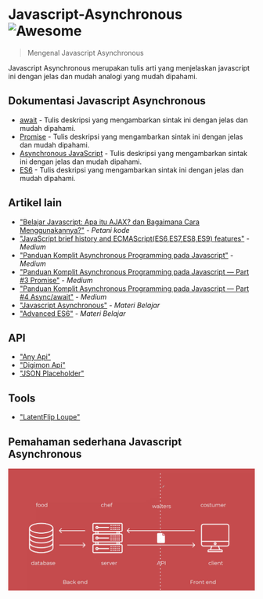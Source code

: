 # Javascript-Asynchronous ![Awesome](https://cdn.rawgit.com/sindresorhus/awesome/d7305f38d29fed78fa85652e3a63e154dd8e8829/media/badge.svg)

> Mengenal Javascript Asynchronous

Javascript Asynchronous merupakan tulis arti yang menjelaskan javascript ini dengan jelas dan mudah analogi yang mudah dipahami.

## Dokumentasi Javascript Asynchronous

- [await](https://developer.mozilla.org/en-US/docs/Web/JavaScript/Reference/Operators/await) - Tulis deskripsi yang mengambarkan sintak ini dengan jelas dan mudah dipahami.
- [Promise](https://developer.mozilla.org/en-US/docs/Web/JavaScript/Reference/Global_Objects/Promise) - Tulis deskripsi yang mengambarkan sintak ini dengan jelas dan mudah dipahami.
- [Asynchronous JavaScript](https://developer.mozilla.org/en-US/docs/Learn/JavaScript/Asynchronous) - Tulis deskripsi yang mengambarkan sintak ini dengan jelas dan mudah dipahami.
- [ES6](https://www.w3schools.com/js/js_es6.asp) - Tulis deskripsi yang mengambarkan sintak ini dengan jelas dan mudah dipahami.




## Artikel lain

- ["Belajar Javascript: Apa itu AJAX? dan Bagaimana Cara Menggunakannya?"](https://www.petanikode.com/javascript-ajax/) - _Petani kode_
- ["JavaScript brief history and ECMAScript(ES6,ES7,ES8,ES9) features"](https://medium.com/@madasamy/javascript-brief-history-and-ecmascript-es6-es7-es8-features-673973394df4) - _Medium_
- ["Panduan Komplit Asynchronous Programming pada Javascript"](https://medium.com/coderupa/panduan-komplit-asynchronous-programming-pada-javascript-part-1-fca22279c056) - _Medium_
- ["Panduan Komplit Asynchronous Programming pada Javascript — Part #3 Promise"](https://medium.com/coderupa/panduan-komplit-asynchronous-programming-pada-javascript-part-3-promise-819ce5d8b3c) - _Medium_
- ["Panduan Komplit Asynchronous Programming pada Javascript — Part #4 Async/await"](https://medium.com/coderupa/panduan-komplit-asynchronous-programming-pada-javascript-part-4-async-await-fc504c344238) - _Medium_
- ["Javascript Asynchronous"](https://studentutac-my.sharepoint.com/:p:/r/personal/041214065_ecampus_ut_ac_id/_layouts/15/Doc.aspx?sourcedoc=%7B33010157-8ECB-4ECA-8445-C7CE287FF990%7D&file=Javascript%20-%20Asynchronous.pptx&action=edit&mobileredirect=true) - _Materi Belajar_
- ["Advanced ES6"](https://studentutac-my.sharepoint.com/:p:/r/personal/041214065_ecampus_ut_ac_id/_layouts/15/Doc.aspx?sourcedoc=%7B9630E678-84FB-460A-8A55-7AFC0D5DC202%7D&file=Advanced%20ES6.pptx&action=edit&mobileredirect=true) - _Materi Belajar_

## API

- ["Any Api"](https://any-api.com/) 
- ["Digimon Api"](https://digimon-api.vercel.app/) 
- ["JSON Placeholder"](https://jsonplaceholder.typicode.com/) 


## Tools
- ["LatentFlip Loupe"](http://latentflip.com/loupe/) 


## Pemahaman sederhana Javascript Asynchronous
![](demo.png)











